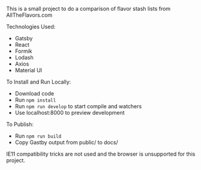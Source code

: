 This is a small project to do a comparison of flavor stash lists from AllTheFlavors.com

Technologies Used:
* Gatsby 
* React 
* Formik 
* Lodash
* Axios 
* Material UI

To Install and Run Locally:
* Download code
* Run `npm install`
* Run `npm run develop` to start compile and watchers
* Use localhost:8000 to preview development

To Publish:
* Run `npm run build`
* Copy Gastby output from public/ to docs/ 

IE11 compatibility tricks are not used and the browser is unsupported for this project. 